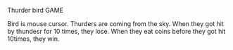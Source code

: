  Thurder bird GAME 
 
 Bird is mouse cursor. 
 Thurders are coming from the sky. 
 When they got hit by thundesr for 10 times, they lose. 
 When they eat coins before they got hit 10times, they win. 
